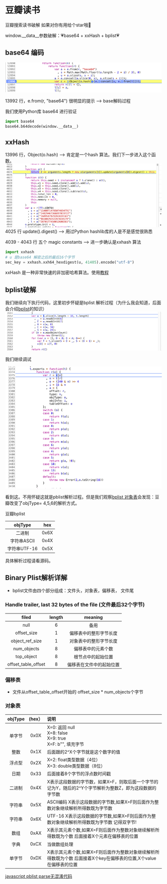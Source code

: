 # 豆瓣读书

豆瓣搜索读书破解 如果对你有用给个star哦🌟

window.__data__参数破解：💗base64 + xxHash + bplist💗

## base64 编码
![豆瓣base64 编码](../iamges/douban/base64.png)

13992 行，e.from(r, "base64") 很明显的提示 --> base解码过程

我们使用Python库 base64 进行验证
```python
import base64
base64.b64decode(window.__data__)
```

## xxHash
13996 行，Object(o.hash)  --> 肯定是一个hash 算法。我们下一步进入这个函数。
![xxhash 非加密算法](../iamges/douban/xxhash.png)
4025 行 update().digest() --> 用过Python hashlib库的人是不是感觉很熟悉

4039 - 4043 行 五个 magic constants   --> 进一步确认是xxhash 算法

```python
import xxhash
# u 是base64 解密之后的最后16个字节
sec_key = xxhash.xxh64_hexdigest(u, 41405).encode("utf-8")
```


xxHash 是一种非常快速的非加密哈希算法。使用[教程](https://pypi.org/project/xxhash/)

## bplist破解 
我们继续向下执行代码，这里初步怀疑是bplist 解析过程（为什么我会知道，后面会介绍[bplist](#bplist)的知识）
![bplist 解析](../iamges/douban/bplist1.png)


我们继续调试

![bplist 解析](../iamges/douban/bplist2.png)

看到这。不用怀疑这就是pblist解析过程。但是我们观察[bplist 对象表](#objType)会发现：豆瓣改变了objType= 4,5,6的解析方式。

豆瓣bplist

| objType     |   hex    | 
| :---------: | :------: |
| 二进制       | 0x6X     | 
| 字符串ASCII  | 0x4X     |     
| 字符串UTF-16 | 0x5X     | 

具体解析过程请看源码。

<span id = "bplist"></span>
## Binary Plist解析详解

- bplist文件由四个部分组成：文件头，对象表，偏移表， 文件尾

### Handle trailer, last 32 bytes of the file (文件最后32个字节)            
                                                          
| filed                 | length | meaning             |    
| :-------------------: | :-----:| :-----------------: |    
| null                  | 6      | 备用                 |     
| offset_size           | 1      | 偏移表中的整形字节长度   |          
| object_ref_size       | 1      | 对象表中的整形字节长度   |          
| num_objects           | 8      | 偏移表中的元素个数      |         
| top_object            | 8      | 根节点中的起始位置      |         
| offset_table_offset   | 8      | 偏移表在文件中的起始位置 |           


### 偏移表

- 文件从offset_table_offset开始的 offset_size * num_objects个字节

<span id = "objType"></span>
### 对象表

| objType    |   (hex） | 说明 |
| :--------: | :------: | :------------------------------------------------------------------------------------ |
|单字节| 0x0X | X=0: 返回 null <br> X=8: false <br>X=9: true <br> X=F: b"", 填充字节 |
|整数 | 0x1X | 后面跟的2^X个字节就是这个数字的值 |
|浮点型 | 0x2X | X=2: float类型数据（4位） <br> X=3: double类型数据（8位）|
|日期 | 0x33 | 后面接着8个字节的浮点数时间戳 |
|二进制 | 0x4X | X表示这段数据的字节数，如果X=F，则取后面一个字节的记为Y，随后的2^Y个字节解析为整数Z，即为这段数据的字节数 |
|字符串 | 0x5X | ASCII编码 X表示这段数据的字节数,如果X=F则后面作为整数对象继续解析所得数既为字节数 |
|字符串 | 0x6X | UTF-16 X表示这段数据的字节数,如果X=F则后面作为整数对象继续解析所得数既为字节数 记得双字节! |
|数组 | 0xAX | X表示其元素个数,如果X=F则后面作为整数对象继续解析所得数既为个数 后面接着X个元素在偏移表的位置 |
|字典 | 0xCX | 当做数组处理 |
|单字节 | 0xDX | X表示其元素个数,如果X=F则后面作为整数对象继续解析所得数既为个数 后面接着X个key在偏移表的位置,X个value在偏移表的位置 |

[javascript pblist parse无混淆代码](http://mail-archives.apache.org/mod_mbox/cordova-commits/201706.mbox/%3C22496a5587524ec985891ee5fe5e1219@git.apache.org%3E)